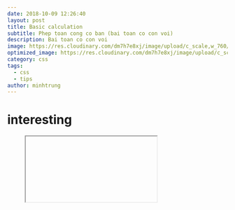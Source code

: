 ```yaml
---
date: 2018-10-09 12:26:40
layout: post
title: Basic calculation
subtitle: Phep toan cong co ban (bai toan co con voi)
description: Bai toan co con voi
image: https://res.cloudinary.com/dm7h7e8xj/image/upload/c_scale,w_760/v1506079212/jekflix-capa_vfhuzh.png
optimized_image: https://res.cloudinary.com/dm7h7e8xj/image/upload/c_scale,w_380/v1506079212/jekflix-capa_vfhuzh.png
category: css
tags:
  - css
  - tips
author: minhtrung
---
```

# interesting



<div style=“position: relative; padding-top: 75%;” >
    <figure >
        <iframe style=“position: absolute; top: 0; left: 0; Height:100%; Width:100%; ”src="https://scratch.mit.edu/projects/566540009/embed“
           frameborder=”0“ allowfullscreen=”“ scrolling=”no" >
        </iframe >
    </figure >
</div >